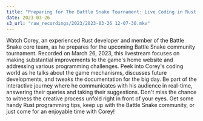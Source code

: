 ```yaml
---
title: "Preparing for The Battle Snake Tournament: Live Coding in Rust | Coreyja Stream"
date: 2023-03-26
s3_url: "raw_recordings/2023/2023-03-26 12-07-30.mkv"
---
```


Watch Corey, an experienced Rust developer and member of the Battle Snake core team, as he prepares for the upcoming Battle Snake community tournament. Recorded on March 26, 2023, this livestream focuses on making substantial improvements to the game's home website and addressing various programming challenges. Peek into Corey's coding world as he talks about the game mechanisms, discusses future developments, and tweaks the documentation for the big day. Be part of the interactive journey where he communicates with his audience in real-time, answering their queries and taking their suggestions. Don't miss the chance to witness the creative process unfold right in front of your eyes. Get some handy Rust programming tips, keep up with the Battle Snake community, or just come for an enjoyable time with Corey!
